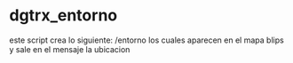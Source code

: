 # dgtrx_entorno

este script crea lo siguiente: /entorno
los cuales aparecen en el mapa blips y sale en el mensaje la ubicacion
